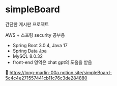 # simpleBoard

간단한 게시판 프로젝트 

AWS + 스프링 security 공부용

- Spring Boot 3.0.4, Java 17
- Spring Data Jpa
- MySQL 8.0.32
- front-end 영역은 chat gpt의 도움을 받음


🔗 https://long-marlin-00a.notion.site/simpleBoard-5c4c4e271557441cb11c76c3de284880